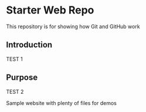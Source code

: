 # Starter Web Repo

This repository is for showing how Git and GitHub work

## Introduction

TEST 1

## Purpose

TEST 2

Sample website with plenty of files for demos